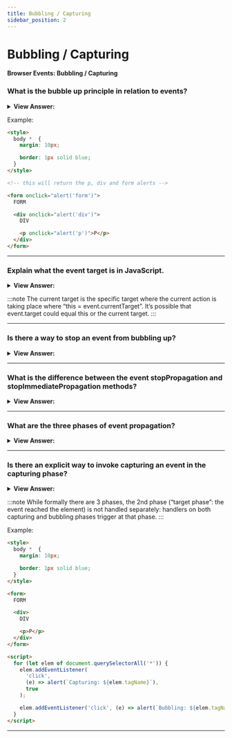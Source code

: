 ```yaml
---
title: Bubbling / Capturing
sidebar_position: 2
---
```


# Bubbling / Capturing

**Browser Events: Bubbling / Capturing**

<head>
  <title>Bubbling / Capturing - JavaScript Interview Questions & Answers</title>
  <meta charSet="utf-8" />
</head>

### What is the bubble up principle in relation to events?

<details>
  <summary><strong>View Answer:</strong></summary>
  <div>
  <div><strong>Interview Response:</strong> The bubbling up principle is self-explanatory based on its name. In principle, when an event happens on an element, it first runs the handlers on it, then on its parent, then all the way up on other ancestors.
    </div>
  </div>
</details>

Example:

```html
<style>
  body *  {
    margin: 10px;

    border: 1px solid blue;
  }
</style>

<!-- this will return the p, div and form alerts -->

<form onclick="alert('form')">
  FORM

  <div onclick="alert('div')">
    DIV

    <p onclick="alert('p')">P</p>
  </div>
</form>
```

---

### Explain what the event target is in JavaScript.

<details>
  <summary><strong>View Answer:</strong></summary>
  <div>
  <div><strong>Interview Response:</strong> The most deeply nested element that caused the event is called a target element, accessible as event.target. The event target does not change through the bubbling process and can be viewed as the initial point of the event.
    </div>
  </div>
</details>

:::note
The current target is the specific target where the current action is taking place where “this = event.currentTarget”. It’s possible that event.target could equal this or the current target.
:::

---

### Is there a way to stop an event from bubbling up?

<details>
  <summary><strong>View Answer:</strong></summary>
  <div>
  <div><strong>Interview Response:</strong> If necessary, there are two methods used to explicitly stop the bubbling up process including the stopPropagation and stopImmediatePropagation. Using these two approaches should be limited, because there are some drawbacks such click event failures.
    </div>
  </div>
</details>

---

### What is the difference between the event stopPropagation and stopImmediatePropagation methods?

<details>
  <summary><strong>View Answer:</strong></summary>
  <div>
  <div><strong>Interview Response:</strong> If an element has multiple event handlers on a single event, then even if one of them stops the bubbling, the other ones still execute. In other words, event.stopPropagation() stops the move upwards, but on the current element all other handlers will run. To stop the bubbling and prevent handlers on the current element from running, we use event.stopImmediatePropagation(). After it, no other handlers execute.
    </div>
  </div>
</details>

---

### What are the three phases of event propagation?

<details>
  <summary><strong>View Answer:</strong></summary>
  <div>
  <div><strong>Interview Response:</strong> There are three phases of event propagation including the capturing, targeting, and bubbling phases. The capturing phase is the process of the event traveling down to the target element ( &#123;capture: true&#125; ). The targeting phase is when we reach our target element, and the bubbling phase is the process of bubbling up from the target element.
    </div>
  </div>
</details>

---

### Is there an explicit way to invoke capturing an event in the capturing phase?

<details>
  <summary><strong>View Answer:</strong></summary>
  <div>
  <div><strong>Interview Response:</strong> Yes, to catch an event on the capturing phase, we need to set the handler capture option to true. There are two possible values of the capture option true and false. If it is false (default), then the handler is set on the bubbling phase. If it is true, then the handler is set on the capturing phase.
    </div>
  </div>
</details>

:::note
While formally there are 3 phases, the 2nd phase (“target phase”: the event reached the element) is not handled separately: handlers on both capturing and bubbling phases trigger at that phase.
:::

Example:

```html
<style>
  body *  {
    margin: 10px;

    border: 1px solid blue;
  }
</style>

<form>
  FORM

  <div>
    DIV

    <p>P</p>
  </div>
</form>

<script>
  for (let elem of document.querySelectorAll('*')) {
    elem.addEventListener(
      'click',
      (e) => alert(`Capturing: ${elem.tagName}`),
      true
    );

    elem.addEventListener('click', (e) => alert(`Bubbling: ${elem.tagName}`));
  }
</script>
```

---
